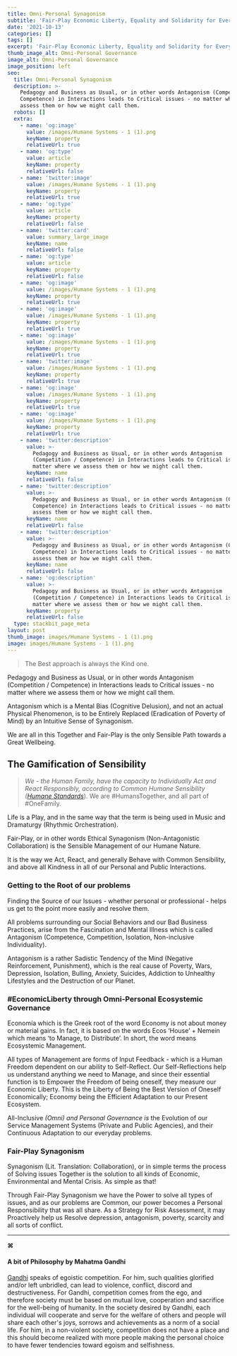 ```yaml
---
title: Omni-Personal Synagonism
subtitle: 'Fair-Play Economic Liberty, Equality and Solidarity for Everyone.'
date: '2021-10-13'
categories: []
tags: []
excerpt: 'Fair-Play Economic Liberty, Equality and Solidarity for Everyone.'
thumb_image_alt: Omni-Personal Governance
image_alt: Omni-Personal Governance
image_position: left
seo:
  title: Omni-Personal Synagonism
  description: >-
    Pedagogy and Business as Usual, or in other words Antagonism (Competition /
    Competence) in Interactions leads to Critical issues - no matter where we
    assess them or how we might call them.
  robots: []
  extra:
    - name: 'og:image'
      value: /images/Humane Systems - 1 (1).png
      keyName: property
      relativeUrl: true
    - name: 'og:type'
      value: article
      keyName: property
      relativeUrl: false
    - name: 'twitter:image'
      value: /images/Humane Systems - 1 (1).png
      keyName: property
      relativeUrl: true
    - name: 'og:type'
      value: article
      keyName: property
      relativeUrl: false
    - name: 'twitter:card'
      value: summary_large_image
      keyName: name
      relativeUrl: false
    - name: 'og:type'
      value: article
      keyName: property
      relativeUrl: false
    - name: 'og:image'
      value: /images/Humane Systems - 1 (1).png
      keyName: property
      relativeUrl: true
    - name: 'og:image'
      value: /images/Humane Systems - 1 (1).png
      keyName: property
      relativeUrl: true
    - name: 'og:image'
      value: /images/Humane Systems - 1 (1).png
      keyName: property
      relativeUrl: true
    - name: 'twitter:image'
      value: /images/Humane Systems - 1 (1).png
      keyName: property
      relativeUrl: true
    - name: 'og:image'
      value: /images/Humane Systems - 1 (1).png
      keyName: property
      relativeUrl: true
    - name: 'og:image'
      value: /images/Humane Systems - 1 (1).png
      keyName: property
      relativeUrl: true
    - name: 'twitter:description'
      value: >-
        Pedagogy and Business as Usual, or in other words Antagonism
        (Competition / Competence) in Interactions leads to Critical issues - no
        matter where we assess them or how we might call them.
      keyName: name
      relativeUrl: false
    - name: 'twitter:description'
      value: >-
        Pedagogy and Business as Usual, or in other words Antagonism (Competition /
        Competence) in Interactions leads to Critical issues - no matter where we
        assess them or how we might call them.
      keyName: name
      relativeUrl: false
    - name: 'twitter:description'
      value: >-
        Pedagogy and Business as Usual, or in other words Antagonism (Competition /
        Competence) in Interactions leads to Critical issues - no matter where we
        assess them or how we might call them.
      keyName: name
      relativeUrl: false
    - name: 'og:description'
      value: >-
        Pedagogy and Business as Usual, or in other words Antagonism
        (Competition / Competence) in Interactions leads to Critical issues - no
        matter where we assess them or how we might call them.
      keyName: property
      relativeUrl: false
  type: stackbit_page_meta
layout: post
thumb_image: images/Humane Systems - 1 (1).png
image: images/Humane Systems - 1 (1).png
---
```

> The Best approach is always the Kind one.

Pedagogy and Business as Usual, or in other words Antagonism (Competition / Competence) in Interactions leads to Critical issues - no matter where we assess them or how we might call them.

Antagonism which is a Mental Bias (Cognitive Delusion), and not an actual Physical Phenomenon, is to be Entirely Replaced (Eradication of Poverty of Mind) by an Intuitive Sense of Synagonism.

We are all in this Together and Fair-Play is the only Sensible Path towards a Great Wellbeing.

## The Gamification of Sensibility

> *We - the Human Family, have the capacity to Individually Act and React Responsibly, according to Common Humane Sensibility (*[*Humane Standards*](https://coda.io/@humanestandards/playbook)). We are #HumansTogether, and all part of #OneFamily.

Life is a Play, and in the same way that the term is being used in Music and Dramaturgy  (Rhythmic Orchestration).

Fair-Play, or in other words Ethical Synagonism (Non-Antagonistic Collaboration) is the Sensible Management of our Humane Nature.

It is the way we Act, React, and generally Behave with Common Sensibility, and above all Kindness in all of our Personal and Public Interactions.

### Getting to the Root of our problems

Finding the Source of our Issues - whether personal or professional - helps us get to the point more easily and resolve them.

All problems surrounding our Social Behaviors and our Bad Business Practices, arise from the Fascination and Mental Illness which is called Antagonism (Competence, Competition, Isolation, Non-inclusive Individuality).

Antagonism is a rather Sadistic Tendency of the Mind (Negative Reinforcement, Punishment), which is the real cause of Poverty, Wars, Depression, Isolation, Bulling, Anxiety, Suicides, Addiction to Unhealthy Lifestyles and the Destruction of our Planet.

### #EconomicLiberty through Omni-Personal Ecosystemic Governance

Economía which is the Greek root of the word Economy is not about money or material gains. In fact, it is based on the words Ecos ‘House’ + Nemein which means ‘to Manage, to Distribute’. In short, the word means Ecosystemic Management.

All types of Management are forms of Input Feedback - which is a Human Freedom dependent on our ability to Self-Reflect. Our Self-Reflections help us understand anything we need to Manage, and since their essential function is to Empower the Freedom of being oneself, they measure our Economic Liberty. This is the Liberty of Being the Best Version of Oneself Economically; Economy being the Efficient Adaptation to our Present Ecosystem.

All-Inclusive *(Omni) and Personal Governance is* the Evolution of our Service Management Systems (Private and Public Agencies), and their Continuous Adaptation to our everyday problems.

### Fair-Play Synagonism

Synagonism (Lit. Translation: Collaboration), or in simple terms the process of Solving issues Together is the solution to all kinds of Economic, Environmental and Mental Crisis. As simple as that!

Through Fair-Play Synagonism we have the Power to solve all types of issues, and as our problems are Common, our power becomes a Personal Responsibility that was all share. As a Strategy for Risk Assessment, it may Proactively help us Resolve depression, antagonism, poverty, scarcity and all sorts of conflict.

***

**⌘**

#### A bit of Philosophy by **Mahatma Gandhi**

[Gandhi](https://en.wikipedia.org/wiki/Mahatma_Gandhi) speaks of egoistic competition. For him, such qualities glorified and/or left unbridled, can lead to violence, conflict, discord and destructiveness. For Gandhi, competition comes from the ego, and therefore society must be based on mutual love, cooperation and sacrifice for the well-being of humanity. In the society desired by Gandhi, each individual will cooperate and serve for the welfare of others and people will share each other's joys, sorrows and achievements as a norm of a social life. For him, in a non-violent society, competition does not have a place and this should become realized with more people making the personal choice to have fewer tendencies toward egoism and selfishness.

###
